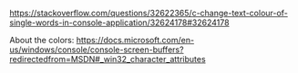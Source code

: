 https://stackoverflow.com/questions/32622365/c-change-text-colour-of-single-words-in-console-application/32624178#32624178

About the colors: https://docs.microsoft.com/en-us/windows/console/console-screen-buffers?redirectedfrom=MSDN#_win32_character_attributes
